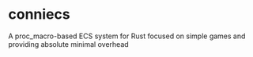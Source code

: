 # conniecs
A proc_macro-based ECS system for Rust focused on simple games and providing absolute minimal overhead
